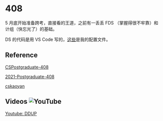 # 408

5 月底开始准备跨考，直接看的王道，之前有一丢丢 FDS （掌握得很不牢靠）和计组（快忘光了）的基础。

DS 的代码是用 VS Code 写的，[这些](DataStructure/.vscode)是我的配置文件。

## Reference

[CSPostgraduate-408](https://github.com/CodePanda66/CSPostgraduate-408)

[2021-Postgraduate-408](https://github.com/hao14293/2021-Postgraduate-408)

[cskaoyan](https://github.com/csseky/cskaoyan)

## Videos ![YouTube](https://img.shields.io/badge/YouTube-%23FF0000.svg?style=for-the-badge&logo=YouTube&logoColor=white)

[Youtube: DDUP](https://www.youtube.com/channel/UCm9ra-xsFE1PVj27rhVbDmg/playlists)

